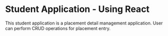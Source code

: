 # Student Application - Using React
This student application is a placement detail management application. User can perform CRUD operations for placement entry.
